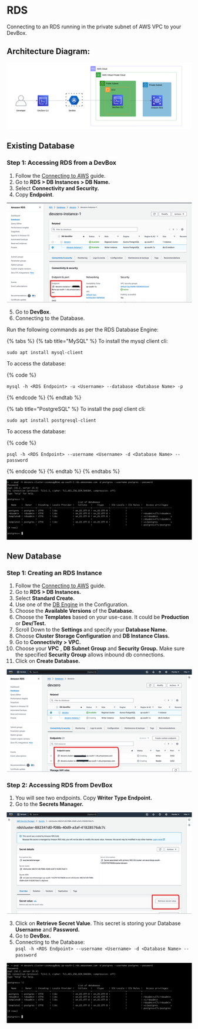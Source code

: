 # RDS
Connecting to an RDS running in the private subnet of AWS VPC to your DevBox.

## Architecture Diagram:

![](../../../.gitbook/assets/rds-architecture.png)

## Existing Database

### Step 1: Accessing RDS from a DevBox

1. Follow the [Connecting to AWS](../../existing-network/connecting-to-aws.md) guide.
2. Go to **RDS > DB Instances > DB Name.**
3. Select **Connectivity and Security.**
4. Copy **Endpoint**.

![](../../../.gitbook/assets/rds-endpoint.png)

5. Go to **DevBox**.
6. Connecting to the Database.

Run the following commands as per the RDS Database Engine:

{% tabs %}
{% tab title="MySQL" %}
To install the mysql client cli:

```
sudo apt install mysql-client
```

To access the database:

{% code %}
```
mysql -h <RDS Endpoint> -u <Username> --database <Database Name> -p
```
{% endcode %}
{% endtab %}

{% tab title="PostgreSQL" %}
To install the psql client cli:

```
sudo apt install postgresql-client
```

To access the database:

{% code %}
```
psql -h <RDS Endpoint> --username <Username> -d <Database Name> --password
```
{% endcode %}
{% endtab %}
{% endtabs %}

![](../../../.gitbook/assets/rds-access.png)


## New Database

### Step 1: Creating an RDS Instance

1. Follow the [Connecting to AWS](../../existing-network/connecting-to-aws.md) guide.
2. Go to **RDS > DB Instances.**
3. Select **Standard Create.**
4. Use one of the [DB Engine](https://docs.aws.amazon.com/AmazonRDS/latest/UserGuide/USER_PerfInsights.Overview.Engines.html) in the Configuration.
5. Choose the **Available Versions** of the **Database.**
6. Choose the **Templates** based on your use-case. It could be **Production** or **Dev/Test.**
7. Scroll Down to the **Settings** and specify your **Database Name.**
8. Choose **Cluster Storage Configuration** and **DB Instance Class.**
9. Go to **Connectivity > VPC.**
10. Choose your **VPC** , **DB Subnet Group** and **Security Group.** Make sure the specified **Security Group** allows inbound db connections.
11. Click on **Create Database.**

![](../../../.gitbook/assets/rds-devzero.png)

### Step 2: Accessing RDS from DevBox
1. You will see two endpoints. Copy **Writer Type Endpoint.**
2. Go to the **Secrets Manager.**

![](../../../.gitbook/assets/rds-secrets.png)

3. Click on **Retrieve Secret Value**. This secret is storing your Database **Username** and **Password.**
4. Go to **DevBox.**
5. Connecting to the Database:\
   `psql -h <RDS Endpoint> --username <Username> -d <Database Name> --password`

![](../../../.gitbook/assets/rds-access.png)
